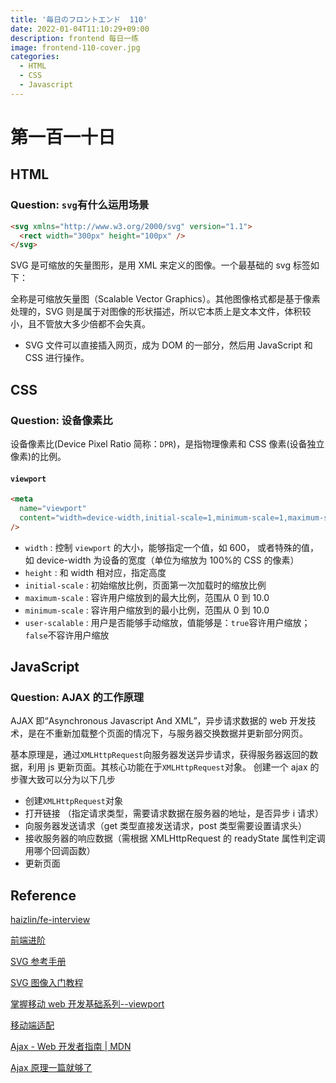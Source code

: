 ```yaml
---
title: '毎日のフロントエンド  110'
date: 2022-01-04T11:10:29+09:00
description: frontend 每日一练
image: frontend-110-cover.jpg
categories:
  - HTML
  - CSS
  - Javascript
---
```


# 第一百一十日

## HTML

### **Question:** `svg`有什么运用场景

```html
<svg xmlns="http://www.w3.org/2000/svg" version="1.1">
  <rect width="300px" height="100px" />
</svg>
```

SVG 是可缩放的矢量图形，是用 XML 来定义的图像。一个最基础的 svg 标签如下：

全称是可缩放矢量图（Scalable Vector Graphics）。其他图像格式都是基于像素处理的，SVG 则是属于对图像的形状描述，所以它本质上是文本文件，体积较小，且不管放大多少倍都不会失真。

- SVG 文件可以直接插入网页，成为 DOM 的一部分，然后用 JavaScript 和 CSS 进行操作。

## CSS

### **Question:** 设备像素比

设备像素比(Device Pixel Ratio 简称：`DPR`)，是指物理像素和 CSS 像素(设备独立像素)的比例。

#### `viewport`

```html
<meta
  name="viewport"
  content="width=device-width,initial-scale=1,minimum-scale=1,maximum-scale=1,user-scalable=no"
/>
```

- `width` : 控制 `viewport` 的大小，能够指定一个值，如 600， 或者特殊的值，如 device-width 为设备的宽度（单位为缩放为 100%的 CSS 的像素）
- `height` : 和 width 相对应，指定高度
- `initial-scale` : 初始缩放比例，页面第一次加载时的缩放比例
- `maximum-scale` : 容许用户缩放到的最大比例，范围从 0 到 10.0
- `minimum-scale` : 容许用户缩放到的最小比例，范围从 0 到 10.0
- `user-scalable` : 用户是否能够手动缩放，值能够是：`true`容许用户缩放；`false`不容许用户缩放

## JavaScript

### **Question:** AJAX 的工作原理

AJAX 即“Asynchronous Javascript And XML”，异步请求数据的 web 开发技术，是在不重新加载整个页面的情况下，与服务器交换数据并更新部分网页。

基本原理是，通过`XMLHttpRequest`向服务器发送异步请求，获得服务器返回的数据，利用 js 更新页面。其核心功能在于`XMLHttpRequest`对象。
创建一个 ajax 的步骤大致可以分为以下几步

- 创建`XMLHttpRequest`对象
- 打开链接 （指定请求类型，需要请求数据在服务器的地址，是否异步 i 请求）
- 向服务器发送请求（get 类型直接发送请求，post 类型需要设置请求头）
- 接收服务器的响应数据（需根据 XMLHttpRequest 的 readyState 属性判定调用哪个回调函数）
- 更新页面

## Reference

[haizlin/fe-interview](https://github.com/haizlin/fe-interview)

[前端进阶](https://muyiy.cn/)

[SVG 参考手册](https://www.runoob.com/svg/svg-reference.html)

[SVG 图像入门教程](https://www.ruanyifeng.com/blog/2018/08/svg.html)

[掌握移动 web 开发基础系列--viewport](https://juejin.cn/post/6844903841100464136)

[移动端适配](https://jonny-wei.github.io/blog/mobile/h5/mobile-fit.html#%E5%83%8F%E7%B4%A0%E7%9B%B8%E5%85%B3%E6%A6%82%E5%BF%B5)

[Ajax - Web 开发者指南 | MDN](https://developer.mozilla.org/zh-CN/docs/Web/Guide/AJAX)

[Ajax 原理一篇就够了](https://juejin.cn/post/6844903618764603399)
